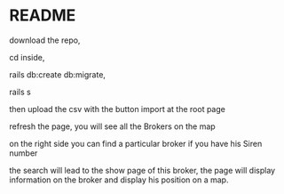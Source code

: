 # README

download the repo, 

cd inside, 

rails db:create db:migrate, 

rails s


then upload the csv with the button import at the root page


refresh the page, you will see all the Brokers on the map 


on the right side you can find a particular broker if you have his Siren number


the search will lead to the show page of this broker, the page will display information on the broker and display his position on a map.
